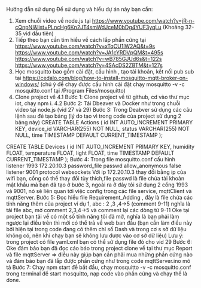 Hướng dẫn sử dụng
Để sử dụng và hiểu dự án này bạn cần:
1. Xem chuỗi video về node.js tại  https://www.youtube.com/watch?v=jR-n-cQnpNI&list=PLncHg6Kn2JT4smWdJceM0bDg4YUF3yqLu (Khoảng 32-35 vid đầu tiên)
2. Tiếp theo bạn cần tìm hiểu về cách lắp phần cứng tại 
https://www.youtube.com/watch?v=xTqCU1iW2AQ&t=9s
https://www.youtube.com/watch?v=JA1cYRDVpQM&t=495s
https://www.youtube.com/watch?v=wB785GJUd6s&t=122s
https://www.youtube.com/watch?v=4SAcDS2ZBTM&t=127s
3. Học mosquitto bao gồm cài đặt, cấu hình , tạo tài khoản, kết nối pub sub tại https://cedalo.com/blog/how-to-install-mosquitto-mqtt-broker-on-windows/ (chú ý để chạy được cấu hình cài đặt chạy mosquitto -v -c mosquitto.conf tại /Program Files/mosquitto)
4. Clone project về 
4.1 Bước 1: Clone project về từ github, cd vào thư mục iot, chạy npm i.
4.2 Bước 2: Tải Dbeaver và Docker như trong chuỗi video tại node.js (vid 27 và 29)
Bước 3: Trong Deabver sử dụng các câu lệnh sau đẻ tạo bảng (lý do tạo vì trong code của project sử dụng 2 bảng này)
CREATE TABLE Actions (
    id INT AUTO_INCREMENT PRIMARY KEY,
    device_id VARCHAR(255) NOT NULL,
    status VARCHAR(255) NOT NULL,
    time TIMESTAMP DEFAULT CURRENT_TIMESTAMP
);

CREATE TABLE Devices (
    id INT AUTO_INCREMENT PRIMARY KEY,
    humidity FLOAT,
    temperature FLOAT,
    light FLOAT,
    time TIMESTAMP DEFAULT CURRENT_TIMESTAMP
);
Bước 4: Trong file mosquitto.conf cấu hình
listener 1993 172.20.10.3
password_file passwd
allow_anonymous false
listener 9001
protocol websockets
Với ip 172.20.10.3 thay đổi bằng ip của wifi bạn, cổng có thể thay đổi tùy thích,file passwd là file chứa tài khoản mật khẩu mà bạn đã tạo ở bước 3, ngoài ra ở đây tôi sử dụng 2 cổng 1993 và 9001, nó sẽ liên quan tới
việc config trong các file service, mqttClient và mqttServer.
Bước 5: Đọc hiểu file Requirement_Adding , đây là file chứa các tính năng thêm của project
ví dụ 1, abc : 2 ,3 ,4->5 (comment 9-11) nghĩa là tải file abc, mở comment 2,3,4->5 và comment lại các dòng từ 9-11
Oke tại project bạn tải về có một số tính năng tôi đã mở, nghĩa là bạn phải làm ngược lại điều trên thì mới có thể trả về web ban đầu (bạn cần làm điều này bởi hiện tại trong code đang có thêm chỉ số Dash và trong cơ s
sở dữ liệu không có, nên khi chạy bạn sẽ không lưu được vào cơ sở dữ liệu)
Lưu ý: trong project có file yaml.xml bạn có thể sử dụng file đó cho vid 29 
Bước 6: Oke đảm bảo bạn đã đọc cáo báo trong project clone về tại thư mục Report và file mqttServer => điều này giúp bạn cần phải mua những phần cứng nào và đảm bảo bạn đã lắp được phần cứng như trong code mqttServer.ino mô tả
Bước 7: Chạy npm start để bắt đầu, chạy mosquitto -v -c mosquitto.conf trong terminal để start mosquitto, nạp code vào phần cứng và chạy thế là done.
